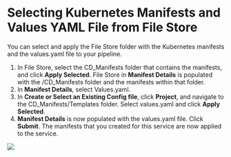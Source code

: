 # Selecting Kubernetes Manifests and Values YAML File from File Store

You can select and apply the File Store folder with the Kubernetes manifests and the values.yaml file to your pipeline.

1. In File Store, select the CD\_Manifests folder that contains the manifests, and click **Apply Selected**. File Store in **Manifest Details** is populated with the /CD\_Manifests folder and the manifests within that folder.
2. In **Manifest Details**, select Values.yaml.
3. In **Create or Select an Existing Config file**, click **Project**, and navigate to the CD\_Manifests/Templates folder. Select values.yaml and click **Apply Selected**.
4. **Manifest Details** is now populated with the values.yaml file. Click **Submit**. The manifests that you created for this service are now applied to the service.

![](./static/add-inline-manifests-using-file-store-13.png)
